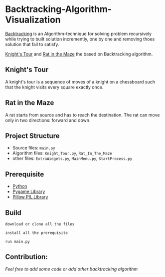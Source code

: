 # Backtracking-Algorithm-Visualization

[Backtracking](https://en.wikipedia.org/wiki/Backtracking) is an Algorithm-technique for solving problem recursively while trying to built solution incremently, one by one and removing thoes solution that fail to satisfy.

[Knight's Tour](https://en.wikipedia.org/wiki/Knight%27s_tour) and [Rat in the Maze](https://www.geeksforgeeks.org/rat-in-a-maze-backtracking-2/) the based on Backtracking algorithm.

## Knight's Tour
A knight's tour is a sequence of moves of a knight on a chessboard such that the knight visits every square exactly once.

## Rat in the Maze
A rat starts from source and has to reach the destination. The rat can move only in two directions: forward and down.

## Project Structure

* Source files: `main.py`
* Algorithm files: `Knight_Tour.py`, `Rat_In_The_Maze`
* other files: `ExtraWidgets.py`, `MainMenu.py`, `StartProcess.py`

## Prerequisite 

* [Python](https://www.python.org/downloads/)
* [Pygame Library](https://www.pygame.org/wiki/GettingStarted#Further%20information%20on%20installation)
* [Pillow PIL Library](https://pillow.readthedocs.io/en/stable/installation.html)

## Build 
```
download or clone all the files
```
```
install all the prerequisite
```
```
run main.py
```

## Contribution:
*Feel free to add some code or add other backtracking algorithm*